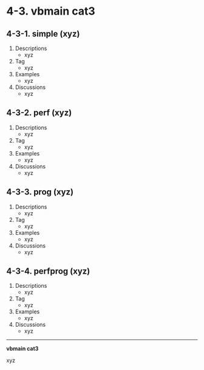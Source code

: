 # 4-3\. vbmain cat3

## 4-3-1\. simple (xyz)

1. Descriptions
    - xyz
2. Tag
    - xyz
3. Examples
    - xyz
4. Discussions
    - xyz

## 4-3-2\. perf (xyz)

1. Descriptions
    - xyz
2. Tag
    - xyz
3. Examples
    - xyz
4. Discussions
    - xyz

## 4-3-3\. prog (xyz)

1. Descriptions
    - xyz
2. Tag
    - xyz
3. Examples
    - xyz
4. Discussions
    - xyz

## 4-3-4\. perfprog (xyz)

1. Descriptions
    - xyz
2. Tag
    - xyz
3. Examples
    - xyz
4. Discussions
    - xyz

---

**vbmain cat3**

xyz
